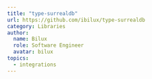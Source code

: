 ```yaml
---
title: "type-surrealdb"
url: https://github.com/ibilux/type-surrealdb
category: Libraries
author:
  name: Bilux
  role: Software Engineer
  avatar: bilux
topics:
  - integrations
---
```


